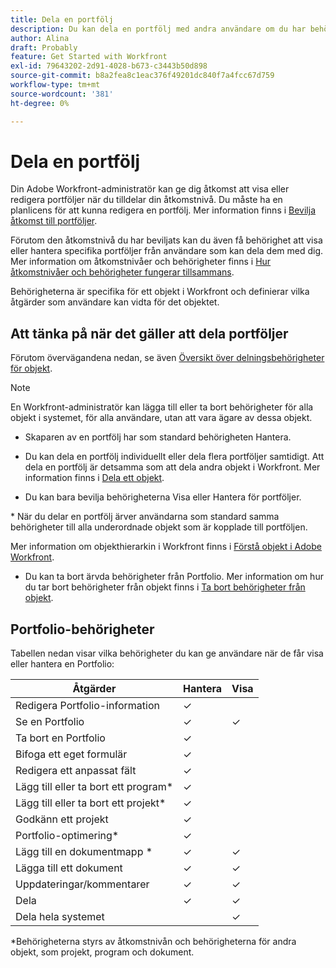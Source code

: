 ```yaml
---
title: Dela en portfölj
description: Du kan dela en portfölj med andra användare om du har behörighet att komma åt den.
author: Alina
draft: Probably
feature: Get Started with Workfront
exl-id: 79643202-2d91-4028-b673-c3443b50d898
source-git-commit: b8a2fea8c1eac376f49201dc840f7a4fcc67d759
workflow-type: tm+mt
source-wordcount: '381'
ht-degree: 0%

---
```


# Dela en portfölj

Din Adobe Workfront-administratör kan ge dig åtkomst att visa eller redigera portföljer när du tilldelar din åtkomstnivå. Du måste ha en planlicens för att kunna redigera en portfölj. Mer information finns i [Bevilja åtkomst till portföljer](../../administration-and-setup/add-users/configure-and-grant-access/grant-access-portfolios.md).

Förutom den åtkomstnivå du har beviljats kan du även få behörighet att visa eller hantera specifika portföljer från användare som kan dela dem med dig. Mer information om åtkomstnivåer och behörigheter finns i [Hur åtkomstnivåer och behörigheter fungerar tillsammans](../../administration-and-setup/add-users/access-levels-and-object-permissions/how-access-levels-permissions-work-together.md).

Behörigheterna är specifika för ett objekt i Workfront och definierar vilka åtgärder som användare kan vidta för det objektet.

## Att tänka på när det gäller att dela portföljer

Förutom övervägandena nedan, se även [Översikt över delningsbehörigheter för objekt](../../workfront-basics/grant-and-request-access-to-objects/sharing-permissions-on-objects-overview.md).

>[!NOTE]
>
>En Workfront-administratör kan lägga till eller ta bort behörigheter för alla objekt i systemet, för alla användare, utan att vara ägare av dessa objekt.

* Skaparen av en portfölj har som standard behörigheten Hantera.
* Du kan dela en portfölj individuellt eller dela flera portföljer samtidigt. Att dela en portfölj är detsamma som att dela andra objekt i Workfront. Mer information finns i [Dela ett objekt](../../workfront-basics/grant-and-request-access-to-objects/share-an-object.md).

* Du kan bara bevilja behörigheterna Visa eller Hantera för portföljer.
</span>
* När du delar en portfölj ärver användarna som standard samma behörigheter till alla underordnade objekt som är kopplade till portföljen.

Mer information om objekthierarkin i Workfront finns i [Förstå objekt i Adobe Workfront](../../workfront-basics/navigate-workfront/workfront-navigation/understand-objects.md).

* Du kan ta bort ärvda behörigheter från Portfolio. Mer information om hur du tar bort behörigheter från objekt finns i [Ta bort behörigheter från objekt](../../workfront-basics/grant-and-request-access-to-objects/remove-permissions-from-objects.md).

## Portfolio-behörigheter

Tabellen nedan visar vilka behörigheter du kan ge användare när de får visa eller hantera en Portfolio:

| **Åtgärder** | **Hantera** | **Visa** |
|---|---|---|
| Redigera Portfolio-information | ✓ |   |
| Se en Portfolio | ✓ | ✓ |
| Ta bort en Portfolio | ✓ |   |
| Bifoga ett eget formulär | ✓ |   |
| Redigera ett anpassat fält | ✓ |   |
| Lägg till eller ta bort ett program&#42; | ✓ |   |
| Lägg till eller ta bort ett projekt&#42; | ✓ |   |
| Godkänn ett projekt | ✓ |   |
| Portfolio-optimering&#42; | ✓ |   |
| Lägg till en dokumentmapp &#42; | ✓ | ✓ |
| Lägga till ett dokument | ✓ | ✓ |
| Uppdateringar/kommentarer | ✓ | ✓ |
| Dela | ✓ | ✓ |
| Dela hela systemet |   | ✓ |

*Behörigheterna styrs av åtkomstnivån och behörigheterna för andra objekt, som projekt, program och dokument.
